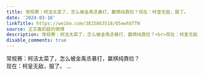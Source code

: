 ```yaml
---
title: 常规赛：柯洁太菜了，怎么被金禹丞暴打，赢棋纯靠捡？现在：柯皇无敌，服了。
date: '2024-03-16'
linkTitle: https://weibo.com/3825863518/O5ewhbTTN
source: 正宗毒奶菇的微博
description: 常规赛：柯洁太菜了，怎么被金禹丞暴打，赢棋纯靠捡？<br>现在：柯皇无敌，服了。  ...
disable_comments: true
---
```

常规赛：柯洁太菜了，怎么被金禹丞暴打，赢棋纯靠捡？<br>现在：柯皇无敌，服了。  ...